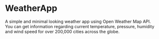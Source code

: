 # WeatherApp
A simple and minimal looking weather app using Open Weather Map API. You can get information regarding current temperature, pressure, humidity and wind speed for over 200,000 cities across the globe.
